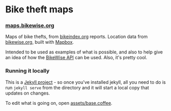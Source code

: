 # Bike theft maps

### [maps.bikewise.org](http://maps.bikewise.org)

Maps of bike thefts, from [bikeindex.org](https://bikeindex.org) reports. Location data from [bikewise.org](https://bikewise.org), built with [Mapbox](https://mapbox.org).

Intended to be used as examples of what is possible, and also to help give an idea of how the [BikeWise API](https://bikewise.org/documentation) can be used. Also, it's pretty cool.

### Running it locally

This is a [Jekyll project](http://jekyllrb.com/) - so once you've installed jekyll, all you need to do is run `jekyll serve` from the directory and it will start a local copy that updates on changes.

To edit what is going on, open [assets/base.coffee](assets/base.coffee). 
